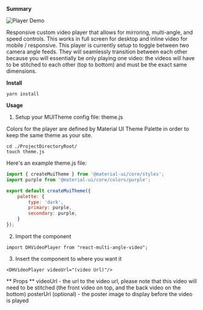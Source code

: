 **Summary**

![Player Demo](public/assets/dhplayer-demo.gif?raw=true "Demo")

Responsive custom video player that allows for mirroring, multi-angle, and speed controls. This works in full screen for desktop and inline video for mobile / responsive. This player is currently setup to toggle between two camera angle feeds. They will seamlessly transition between each other because you will essentially be only playing one video: the videos will have to be stitched to each other (top to bottom) and must be the exact same dimensions. 

**Install**

```yarn install```

**Usage**

1. Setup your MUITheme config file: theme.js

Colors for the player are defined by Material UI Theme Palette in order to keep the same theme as your site.

```
cd ./ProjectDirectoryRoot/
touch theme.js
```

Here's an example theme.js file:
```theme.js
import { createMuiTheme } from '@material-ui/core/styles';
import purple from '@material-ui/core/colors/purple';

export default createMuiTheme({
    palette: {
        type: 'dark',
        primary: purple,
        secondary: purple, 
    }
});
```
2. Import the component 

```
import DHVideoPlayer from "react-multi-angle-video";
```

3. Insert the component to where you want it
```
<DHVideoPlayer videoUrl="(video Url)"/>
``` 

** Props **
videoUrl - the url to the video url, please note that this video will need to be stitched (the front video on top, and the back video on the bottom)
posterUrl (optional) - the poster image to display before the video is played